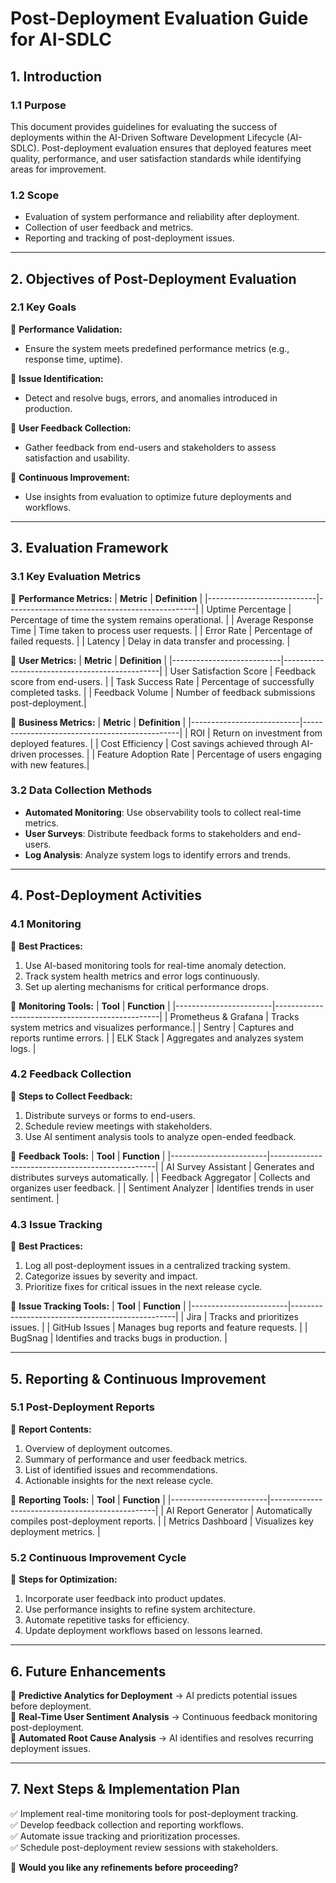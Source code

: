 # **Post-Deployment Evaluation Guide for AI-SDLC**

## **1. Introduction**

### **1.1 Purpose**
This document provides guidelines for evaluating the success of deployments within the AI-Driven Software Development Lifecycle (AI-SDLC). Post-deployment evaluation ensures that deployed features meet quality, performance, and user satisfaction standards while identifying areas for improvement.

### **1.2 Scope**
- Evaluation of system performance and reliability after deployment.
- Collection of user feedback and metrics.
- Reporting and tracking of post-deployment issues.

---

## **2. Objectives of Post-Deployment Evaluation**

### **2.1 Key Goals**
📌 **Performance Validation:**
- Ensure the system meets predefined performance metrics (e.g., response time, uptime).

📌 **Issue Identification:**
- Detect and resolve bugs, errors, and anomalies introduced in production.

📌 **User Feedback Collection:**
- Gather feedback from end-users and stakeholders to assess satisfaction and usability.

📌 **Continuous Improvement:**
- Use insights from evaluation to optimize future deployments and workflows.

---

## **3. Evaluation Framework**

### **3.1 Key Evaluation Metrics**
📌 **Performance Metrics:**
| **Metric**                | **Definition**                                |
|---------------------------|-----------------------------------------------|
| Uptime Percentage         | Percentage of time the system remains operational. |
| Average Response Time     | Time taken to process user requests.          |
| Error Rate                | Percentage of failed requests.                |
| Latency                   | Delay in data transfer and processing.         |

📌 **User Metrics:**
| **Metric**                | **Definition**                                |
|---------------------------|-----------------------------------------------|
| User Satisfaction Score   | Feedback score from end-users.                |
| Task Success Rate         | Percentage of successfully completed tasks.   |
| Feedback Volume           | Number of feedback submissions post-deployment.|

📌 **Business Metrics:**
| **Metric**                | **Definition**                                |
|---------------------------|-----------------------------------------------|
| ROI                      | Return on investment from deployed features.  |
| Cost Efficiency           | Cost savings achieved through AI-driven processes. |
| Feature Adoption Rate     | Percentage of users engaging with new features.|

### **3.2 Data Collection Methods**
- **Automated Monitoring**: Use observability tools to collect real-time metrics.
- **User Surveys**: Distribute feedback forms to stakeholders and end-users.
- **Log Analysis**: Analyze system logs to identify errors and trends.

---

## **4. Post-Deployment Activities**

### **4.1 Monitoring**
📌 **Best Practices:**
1. Use AI-based monitoring tools for real-time anomaly detection.
2. Track system health metrics and error logs continuously.
3. Set up alerting mechanisms for critical performance drops.

🔹 **Monitoring Tools:**
| **Tool**               | **Function**                                     |
|------------------------|-------------------------------------------------|
| Prometheus & Grafana   | Tracks system metrics and visualizes performance.|
| Sentry                 | Captures and reports runtime errors.            |
| ELK Stack              | Aggregates and analyzes system logs.            |

### **4.2 Feedback Collection**
📌 **Steps to Collect Feedback:**
1. Distribute surveys or forms to end-users.
2. Schedule review meetings with stakeholders.
3. Use AI sentiment analysis tools to analyze open-ended feedback.

🔹 **Feedback Tools:**
| **Tool**               | **Function**                                     |
|------------------------|-------------------------------------------------|
| AI Survey Assistant    | Generates and distributes surveys automatically. |
| Feedback Aggregator    | Collects and organizes user feedback.            |
| Sentiment Analyzer     | Identifies trends in user sentiment.             |

### **4.3 Issue Tracking**
📌 **Best Practices:**
1. Log all post-deployment issues in a centralized tracking system.
2. Categorize issues by severity and impact.
3. Prioritize fixes for critical issues in the next release cycle.

🔹 **Issue Tracking Tools:**
| **Tool**               | **Function**                                     |
|------------------------|-------------------------------------------------|
| Jira                   | Tracks and prioritizes issues.                   |
| GitHub Issues          | Manages bug reports and feature requests.        |
| BugSnag                | Identifies and tracks bugs in production.        |

---

## **5. Reporting & Continuous Improvement**

### **5.1 Post-Deployment Reports**
📌 **Report Contents:**
1. Overview of deployment outcomes.
2. Summary of performance and user feedback metrics.
3. List of identified issues and recommendations.
4. Actionable insights for the next release cycle.

🔹 **Reporting Tools:**
| **Tool**               | **Function**                                     |
|------------------------|-------------------------------------------------|
| AI Report Generator    | Automatically compiles post-deployment reports. |
| Metrics Dashboard      | Visualizes key deployment metrics.              |

### **5.2 Continuous Improvement Cycle**
📌 **Steps for Optimization:**
1. Incorporate user feedback into product updates.
2. Use performance insights to refine system architecture.
3. Automate repetitive tasks for efficiency.
4. Update deployment workflows based on lessons learned.

---

## **6. Future Enhancements**
🔹 **Predictive Analytics for Deployment** → AI predicts potential issues before deployment.  
🔹 **Real-Time User Sentiment Analysis** → Continuous feedback monitoring post-deployment.  
🔹 **Automated Root Cause Analysis** → AI identifies and resolves recurring deployment issues.  

---

## **7. Next Steps & Implementation Plan**
✅ Implement real-time monitoring tools for post-deployment tracking.  
✅ Develop feedback collection and reporting workflows.  
✅ Automate issue tracking and prioritization processes.  
✅ Schedule post-deployment review sessions with stakeholders.  

🚀 **Would you like any refinements before proceeding?**

